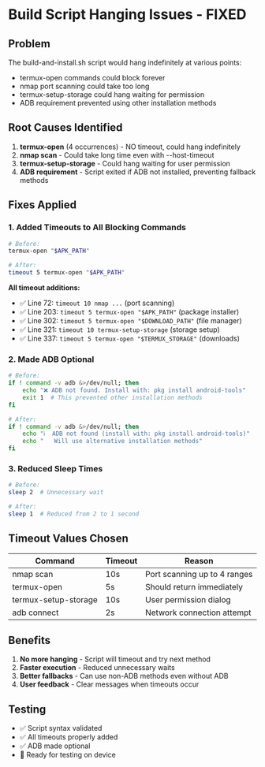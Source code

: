 # Build Script Hanging Issues - FIXED

## Problem
The build-and-install.sh script would hang indefinitely at various points:
- termux-open commands could block forever
- nmap port scanning could take too long
- termux-setup-storage could hang waiting for permission
- ADB requirement prevented using other installation methods

## Root Causes Identified
1. **termux-open** (4 occurrences) - NO timeout, could hang indefinitely
2. **nmap scan** - Could take long time even with --host-timeout
3. **termux-setup-storage** - Could hang waiting for user permission
4. **ADB requirement** - Script exited if ADB not installed, preventing fallback methods

## Fixes Applied

### 1. Added Timeouts to All Blocking Commands
```bash
# Before:
termux-open "$APK_PATH"

# After:
timeout 5 termux-open "$APK_PATH"
```

**All timeout additions:**
- ✅ Line 72: `timeout 10 nmap ...` (port scanning)
- ✅ Line 203: `timeout 5 termux-open "$APK_PATH"` (package installer)
- ✅ Line 302: `timeout 5 termux-open "$DOWNLOAD_PATH"` (file manager)
- ✅ Line 321: `timeout 10 termux-setup-storage` (storage setup)
- ✅ Line 337: `timeout 5 termux-open "$TERMUX_STORAGE"` (downloads)

### 2. Made ADB Optional
```bash
# Before:
if ! command -v adb &>/dev/null; then
    echo "❌ ADB not found. Install with: pkg install android-tools"
    exit 1  # This prevented other installation methods
fi

# After:
if ! command -v adb &>/dev/null; then
    echo "ℹ️  ADB not found (install with: pkg install android-tools)"
    echo "   Will use alternative installation methods"
fi
```

### 3. Reduced Sleep Times
```bash
# Before:
sleep 2  # Unnecessary wait

# After:
sleep 1  # Reduced from 2 to 1 second
```

## Timeout Values Chosen

| Command | Timeout | Reason |
|---------|---------|--------|
| nmap scan | 10s | Port scanning up to 4 ranges |
| termux-open | 5s | Should return immediately |
| termux-setup-storage | 10s | User permission dialog |
| adb connect | 2s | Network connection attempt |

## Benefits
1. **No more hanging** - Script will timeout and try next method
2. **Faster execution** - Reduced unnecessary waits
3. **Better fallbacks** - Can use non-ADB methods even without ADB
4. **User feedback** - Clear messages when timeouts occur

## Testing
- ✅ Script syntax validated
- ✅ All timeouts properly added
- ✅ ADB made optional
- 📱 Ready for testing on device
